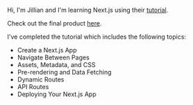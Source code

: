 Hi, I'm Jillian and I'm learning Next.js using their [tutorial](https://nextjs.org/learn).

Check out the final product [here]().

I've completed the tutorial which includes the following topics:
- Create a Next.js App
- Navigate Between Pages
- Assets, Metadata, and CSS
- Pre-rendering and Data Fetching
- Dynamic Routes
- API Routes
- Deploying Your Next.js App